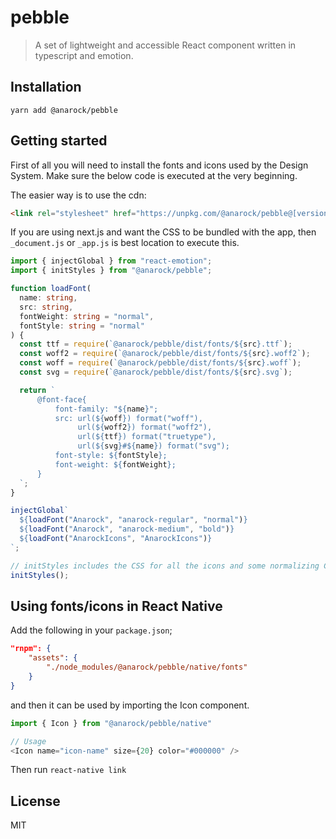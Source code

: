 # pebble

> A set of lightweight and accessible React component written in typescript and emotion.

## Installation

```
yarn add @anarock/pebble
```

## Getting started

First of all you will need to install the fonts and icons used by the Design System.
Make sure the below code is executed at the very beginning.

The easier way is to use the cdn:

```html
<link rel="stylesheet" href="https://unpkg.com/@anarock/pebble@[version]/dist/pebble.css"/>
```

If you are using next.js and want the CSS to be bundled with the app, then
`_document.js` or `_app.js` is best location to execute this.

```typescript
import { injectGlobal } from "react-emotion";
import { initStyles } from "@anarock/pebble";

function loadFont(
  name: string,
  src: string,
  fontWeight: string = "normal",
  fontStyle: string = "normal"
) {
  const ttf = require(`@anarock/pebble/dist/fonts/${src}.ttf`);
  const woff2 = require(`@anarock/pebble/dist/fonts/${src}.woff2`);
  const woff = require(`@anarock/pebble/dist/fonts/${src}.woff`);
  const svg = require(`@anarock/pebble/dist/fonts/${src}.svg`);

  return `
      @font-face{
          font-family: "${name}";
          src: url(${woff}) format("woff"),
               url(${woff2}) format("woff2"),
               url(${ttf}) format("truetype"),
               url(${svg}#${name}) format("svg");
          font-style: ${fontStyle};
          font-weight: ${fontWeight};
      }
  `;
}

injectGlobal`
  ${loadFont("Anarock", "anarock-regular", "normal")}
  ${loadFont("Anarock", "anarock-medium", "bold")}
  ${loadFont("AnarockIcons", "AnarockIcons")}
`;

// initStyles includes the CSS for all the icons and some normalizing CSS properties.
initStyles();
```

## Using fonts/icons in React Native

Add the following in your `package.json`;

```json
"rnpm": {
    "assets": {
        "./node_modules/@anarock/pebble/native/fonts"
    }
}
```

and then it can be used by importing the Icon component.

```js
import { Icon } from "@anarock/pebble/native"

// Usage
<Icon name="icon-name" size={20} color="#000000" />
```

Then run `react-native link`

## License

MIT

